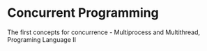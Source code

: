 # Concurrent Programming

The first concepts for concurrence - Multiprocess and Multithread, Programing Language II
